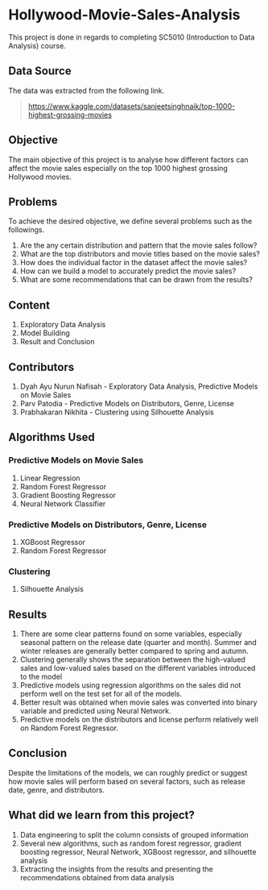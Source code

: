 # Hollywood-Movie-Sales-Analysis
This project is done in regards to completing SC5010 (Introduction to Data Analysis) course.

## Data Source
The data was extracted from the following link.
> https://www.kaggle.com/datasets/sanjeetsinghnaik/top-1000-highest-grossing-movies

## Objective
The main objective of this project is to analyse how different factors can affect the movie sales especially on the top 1000 highest grossing Hollywood movies.

## Problems
To achieve the desired objective, we define several problems such as the followings.
1. Are the any certain distribution and pattern that the movie sales follow?
2. What are the top distributors and movie titles based on the movie sales?
3. How does the individual factor in the dataset affect the movie sales?
4. How can we build a model to accurately predict the movie sales?
5. What are some recommendations that can be drawn from the results?

## Content
1. Exploratory Data Analysis
2. Model Building
3. Result and Conclusion

## Contributors
1. Dyah Ayu Nurun Nafisah - Exploratory Data Analysis, Predictive Models on Movie Sales
2. Parv Patodia - Predictive Models on Distributors, Genre, License
3. Prabhakaran Nikhita - Clustering using Silhouette Analysis

## Algorithms Used
### Predictive Models on Movie Sales
1. Linear Regression
2. Random Forest Regressor
3. Gradient Boosting Regressor
4. Neural Network Classifier
### Predictive Models on Distributors, Genre, License
1. XGBoost Regressor
2. Random Forest Regressor
### Clustering
1. Silhouette Analysis

## Results
1. There are some clear patterns found on some variables, especially seasonal pattern on the release date (quarter and month). Summer and winter releases are generally better compared to spring and autumn.
2. Clustering generally shows the separation between the high-valued sales and low-valued sales based on the different variables introduced to the model
3. Predictive models using regression algorithms on the sales did not perform well on the test set for all of the models.
4. Better result was obtained when movie sales was converted into binary variable and predicted using Neural Network.
4. Predictive models on the distributors and license perform relatively well on Random Forest Regressor.

## Conclusion
Despite the limitations of the models, we can roughly predict or suggest how movie sales will perform based on several factors, such as release date, genre, and distributors.

## What did we learn from this project?
1. Data engineering to split the column consists of grouped information
2. Several new algorithms, such as random forest regressor, gradient boosting regressor, Neural Network, XGBoost regressor, and silhouette analysis
3. Extracting the insights from the results and presenting the recommendations obtained from data analysis
